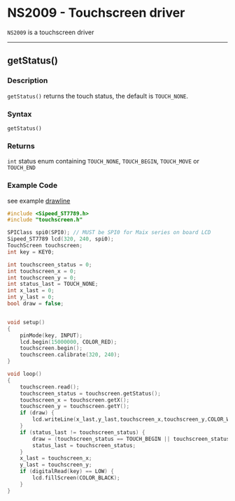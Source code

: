 NS2009 - Touchscreen driver
=====

`NS2009` is a touchscreen driver

----
## getStatus()

### Description
`getStatus()` returns the touch status, the default is `TOUCH_NONE`.

### Syntax

`getStatus()` 

### Returns
`int` status enum containing `TOUCH_NONE`, `TOUCH_BEGIN`, `TOUCH_MOVE` or `TOUCH_END`

### Example Code

see example [drawline](https://github.com/sipeed/Maixduino/blob/master/libraries/NS2009/examples/drawline/drawline.ino)

```c
#include <Sipeed_ST7789.h>
#include "touchscreen.h"

SPIClass spi0(SPI0); // MUST be SPI0 for Maix series on board LCD
Sipeed_ST7789 lcd(320, 240, spi0);
TouchScreen touchscreen;
int key = KEY0;

int touchscreen_status = 0;
int touchscreen_x = 0;
int touchscreen_y = 0;
int status_last = TOUCH_NONE;
int x_last = 0;
int y_last = 0;
bool draw = false;


void setup()
{
    pinMode(key, INPUT);  
    lcd.begin(15000000, COLOR_RED);    
    touchscreen.begin();
    touchscreen.calibrate(320, 240);
}

void loop()
{
    touchscreen.read();
    touchscreen_status = touchscreen.getStatus();
    touchscreen_x = touchscreen.getX();
    touchscreen_y = touchscreen.getY();
    if (draw) {
        lcd.writeLine(x_last,y_last,touchscreen_x,touchscreen_y,COLOR_WHITE);
    }
    if (status_last != touchscreen_status) {
        draw = (touchscreen_status == TOUCH_BEGIN || touchscreen_status == TOUCH_MOVE);
        status_last = touchscreen_status;
    }
    x_last = touchscreen_x;
    y_last = touchscreen_y;
    if (digitalRead(key) == LOW) {
        lcd.fillScreen(COLOR_BLACK);
    }
}
```

